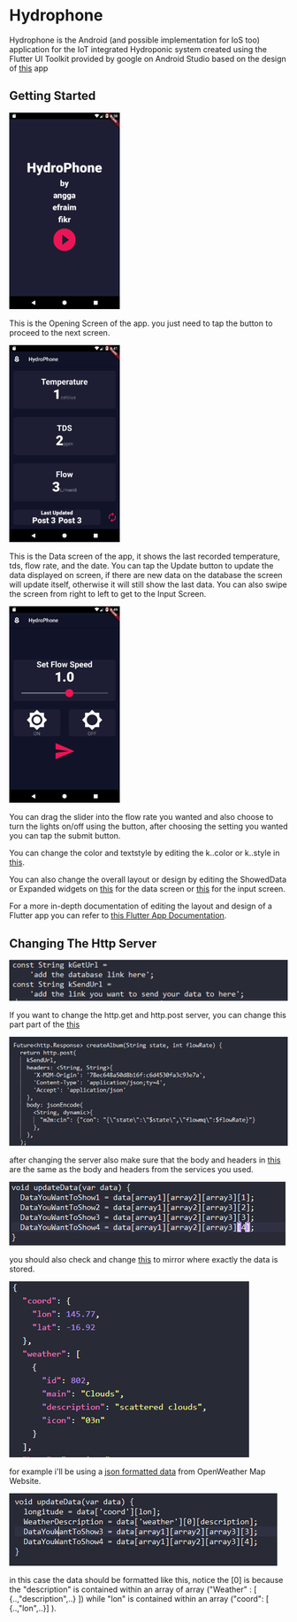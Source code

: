 # Hydrophone

Hydrophone is the Android (and possible implementation for IoS too) application for the IoT integrated Hydroponic system 
created using the Flutter UI Toolkit provided by google on Android Studio based on the design of [this](https://github.com/londonappbrewery/bmi-calculator-flutter)
app


## Getting Started

<img src="tutorial%20images/opening_screen.png" width="200">


This is the Opening Screen of the app. you just need to tap the button to proceed to the next screen.

<img src="tutorial%20images/data_screen.png" width="200">


This is the Data screen of the app, it shows the last recorded temperature, tds, flow rate, and the date. You can tap the 
Update button to update the data displayed on screen, if there are new data on the database the screen will update itself,
otherwise it will still show the last data. You can also swipe the screen from right to left to get to the Input Screen.

<img src="tutorial%20images/input_screen.png" width="200">


You can drag the slider into the flow rate you wanted and also choose to turn the lights on/off using the button,
after choosing the setting you wanted you can tap the submit button.


You can change the color and textstyle by editing the k..color or k..style in [this](lib/functionality/constant.dart).


You can also change the overall layout or design by editing the ShowedData or Expanded widgets on [this](lib/screens/dataPage_screens.dart) 
for the data screen or [this](lib/screens/inputPage_screen.dart) for the input screen.


For a more in-depth documentation of editing the layout and design of a Flutter app you can refer to [this Flutter App Documentation](https://flutter.dev/docs). 


## Changing The Http Server
<img src="tutorial%20images/link.PNG">


If you want to change the http.get and http.post server, you can change this part part of the [this](lib/functionality/constant.dart)


<img src="tutorial%20images/body_and_headers.PNG">


after changing the server also make sure that the body and headers in [this](lib/functionality/networking.dart) are the same as the 
body and headers from the services you used.


<img src="tutorial%20images/jsondata.PNG">


you should also check and change [this](lib/screens/dataPage_screen.dart) to mirror where exactly the data is stored.


<img src="tutorial%20images/jsondata_example.PNG">


for example i'll be using a [json formatted data](https://samples.openweathermap.org/data/2.5/weather?id=2172797&appid=439d4b804bc8187953eb36d2a8c26a02) 
from OpenWeather Map Website.


<img src="tutorial%20images/getting_example.PNG">


in this case the data should be formatted like this, notice the [0] is because the "description" is contained within an array 
of array ("Weather" : [ {..,"description",..} ]) while "lon" is contained within an array ("coord": [ {..,"lon",..}] ).